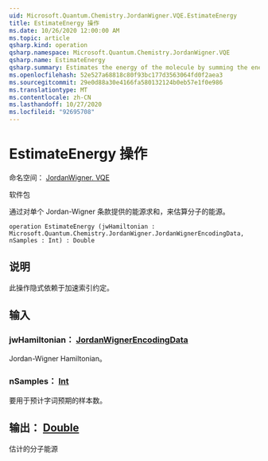```yaml
---
uid: Microsoft.Quantum.Chemistry.JordanWigner.VQE.EstimateEnergy
title: EstimateEnergy 操作
ms.date: 10/26/2020 12:00:00 AM
ms.topic: article
qsharp.kind: operation
qsharp.namespace: Microsoft.Quantum.Chemistry.JordanWigner.VQE
qsharp.name: EstimateEnergy
qsharp.summary: Estimates the energy of the molecule by summing the energy contributed by the individual Jordan-Wigner terms.
ms.openlocfilehash: 52e527a68818c80f93bc177d3563064fd0f2aea3
ms.sourcegitcommit: 29e0d88a30e4166fa580132124b0eb57e1f0e986
ms.translationtype: MT
ms.contentlocale: zh-CN
ms.lasthandoff: 10/27/2020
ms.locfileid: "92695708"
---
```

# <a name="estimateenergy-operation"></a>EstimateEnergy 操作

命名空间： [JordanWigner. VQE](xref:Microsoft.Quantum.Chemistry.JordanWigner.VQE)

软件包 [](https://nuget.org/packages/)


通过对单个 Jordan-Wigner 条款提供的能源求和，来估算分子的能源。

```qsharp
operation EstimateEnergy (jwHamiltonian : Microsoft.Quantum.Chemistry.JordanWigner.JordanWignerEncodingData, nSamples : Int) : Double
```


## <a name="description"></a>说明

此操作隐式依赖于加速索引约定。

## <a name="input"></a>输入

### <a name="jwhamiltonian--jordanwignerencodingdata"></a>jwHamiltonian： [JordanWignerEncodingData](xref:Microsoft.Quantum.Chemistry.JordanWigner.JordanWignerEncodingData)

Jordan-Wigner Hamiltonian。


### <a name="nsamples--int"></a>nSamples： [Int](xref:microsoft.quantum.lang-ref.int)

要用于预计字词预期的样本数。



## <a name="output--double"></a>输出： [Double](xref:microsoft.quantum.lang-ref.double)

估计的分子能源